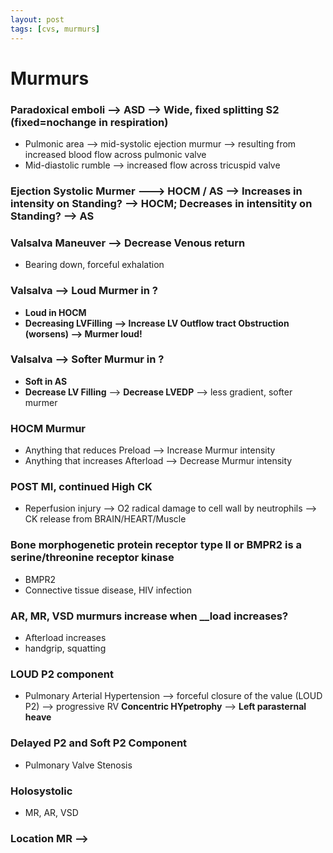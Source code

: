 ```yaml
---
layout: post
tags: [cvs, murmurs]
---
```



# Murmurs


### Paradoxical emboli --> ASD --> Wide, fixed splitting S2 (fixed=nochange in respiration)

- Pulmonic area --> mid-systolic ejection murmur --> resulting from increased blood flow across pulmonic valve
- Mid-diastolic rumble --> increased flow across tricuspid valve


### Ejection Systolic Murmer ---> HOCM / AS --> Increases in intensity on Standing? --> HOCM; Decreases in intensitity on Standing? --> AS 


### Valsalva Maneuver --> Decrease Venous return

- Bearing down, forceful exhalation

### Valsalva --> Loud Murmer in ?

- __Loud in HOCM__
- __Decreasing LVFilling --> Increase LV Outflow tract Obstruction (worsens) --> Murmer loud!__

### Valsalva --> Softer Murmur in ?

- __Soft in AS__ 
- __Decrease LV Filling__ --> __Decrease LVEDP__ --> less gradient, softer murmer

### HOCM Murmur

- Anything that reduces Preload --> Increase Murmur intensity
- Anything that increases Afterload --> Decrease Murmur intensity

### POST MI, continued High CK

- Reperfusion injury --> O2 radical damage to cell wall by neutrophils --> CK release from BRAIN/HEART/Muscle

### Bone morphogenetic protein receptor type II or BMPR2 is a serine/threonine receptor kinase

- BMPR2 
- Connective tissue disease, HIV infection

### AR, MR, VSD murmurs increase when __\_\_load increases__?

- Afterload increases
- handgrip, squatting

### LOUD P2 component

- Pulmonary Arterial Hypertension --> forceful closure of the value (LOUD P2) --> progressive RV __Concentric HYpetrophy__ --> __Left parasternal heave__ 

### Delayed P2 and Soft  P2 Component

- Pulmonary Valve Stenosis

### Holosystolic 

- MR, AR, VSD

### Location MR --> 
